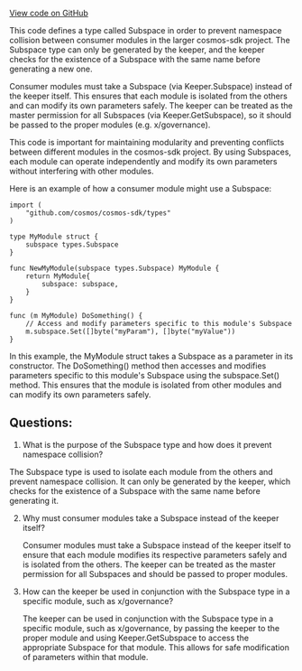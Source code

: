 [View code on GitHub](https://github.com/cosmos/cosmos-sdk/blob/main/x/params/types/doc.go)

This code defines a type called Subspace in order to prevent namespace collision between consumer modules in the larger cosmos-sdk project. The Subspace type can only be generated by the keeper, and the keeper checks for the existence of a Subspace with the same name before generating a new one. 

Consumer modules must take a Subspace (via Keeper.Subspace) instead of the keeper itself. This ensures that each module is isolated from the others and can modify its own parameters safely. The keeper can be treated as the master permission for all Subspaces (via Keeper.GetSubspace), so it should be passed to the proper modules (e.g. x/governance). 

This code is important for maintaining modularity and preventing conflicts between different modules in the cosmos-sdk project. By using Subspaces, each module can operate independently and modify its own parameters without interfering with other modules. 

Here is an example of how a consumer module might use a Subspace:

```
import (
    "github.com/cosmos/cosmos-sdk/types"
)

type MyModule struct {
    subspace types.Subspace
}

func NewMyModule(subspace types.Subspace) MyModule {
    return MyModule{
        subspace: subspace,
    }
}

func (m MyModule) DoSomething() {
    // Access and modify parameters specific to this module's Subspace
    m.subspace.Set([]byte("myParam"), []byte("myValue"))
}
```

In this example, the MyModule struct takes a Subspace as a parameter in its constructor. The DoSomething() method then accesses and modifies parameters specific to this module's Subspace using the subspace.Set() method. This ensures that the module is isolated from other modules and can modify its own parameters safely.
## Questions: 
 1. What is the purpose of the Subspace type and how does it prevent namespace collision?
   
   The Subspace type is used to isolate each module from the others and prevent namespace collision. It can only be generated by the keeper, which checks for the existence of a Subspace with the same name before generating it.

2. Why must consumer modules take a Subspace instead of the keeper itself?
   
   Consumer modules must take a Subspace instead of the keeper itself to ensure that each module modifies its respective parameters safely and is isolated from the others. The keeper can be treated as the master permission for all Subspaces and should be passed to proper modules.

3. How can the keeper be used in conjunction with the Subspace type in a specific module, such as x/governance?
   
   The keeper can be used in conjunction with the Subspace type in a specific module, such as x/governance, by passing the keeper to the proper module and using Keeper.GetSubspace to access the appropriate Subspace for that module. This allows for safe modification of parameters within that module.